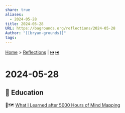 ```yaml
---
share: true
aliases:
  - 2024-05-28
title: 2024-05-28
URL: https://bagrounds.org/reflections/2024-05-28
Author: "[[bryan-grounds]]"
tags: 
---
```

[Home](../index.md) > [Reflections](./index.md) | [⏮️](./2024-05-20.md) [⏭️](./2024-05-29.md)  
# 2024-05-28  
## 🧠 Education  
🧠🗺️ [What I Learned after 5000 Hours of Mind Mapping](../videos/what-i-learned-after-5000-hours-of-mind-mapping.md)  
